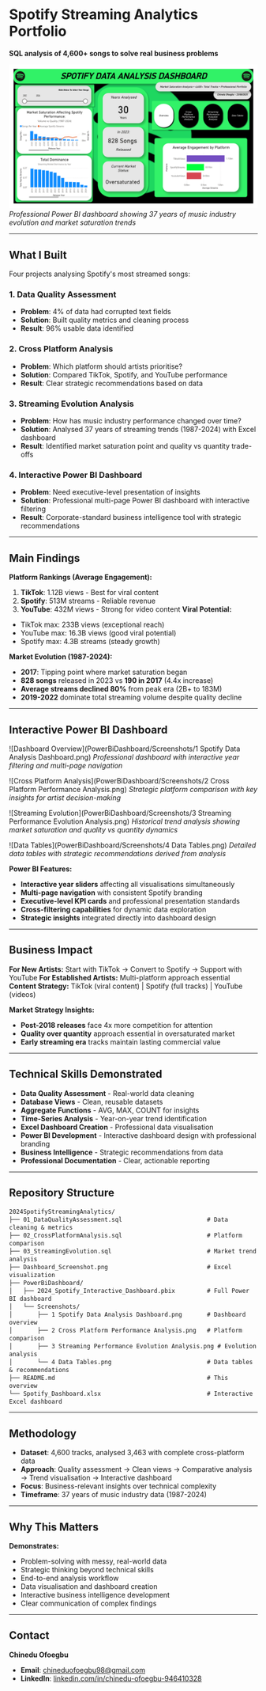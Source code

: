 # Spotify Streaming Analytics Portfolio
**SQL analysis of 4,600+ songs to solve real business problems**

![Streaming Evolution Analysis](PowerBiDashboard/Screenshots/1%20Spotify%20Data%20Analysis%20Dashboard.png)
*Professional Power BI dashboard showing 37 years of music industry evolution and market saturation trends*

---
## What I Built
Four projects analysing Spotify's most streamed songs:
### 1. Data Quality Assessment
- **Problem**: 4% of data had corrupted text fields
- **Solution**: Built quality metrics and cleaning process
- **Result**: 96% usable data identified
### 2. Cross Platform Analysis
- **Problem**: Which platform should artists prioritise?
- **Solution**: Compared TikTok, Spotify, and YouTube performance
- **Result**: Clear strategic recommendations based on data
### 3. Streaming Evolution Analysis
- **Problem**: How has music industry performance changed over time?
- **Solution**: Analysed 37 years of streaming trends (1987-2024) with Excel dashboard
- **Result**: Identified market saturation point and quality vs quantity trade-offs
### 4. Interactive Power BI Dashboard
- **Problem**: Need executive-level presentation of insights
- **Solution**: Professional multi-page Power BI dashboard with interactive filtering
- **Result**: Corporate-standard business intelligence tool with strategic recommendations

---
## Main Findings
**Platform Rankings (Average Engagement):**
1. **TikTok**: 1.12B views - Best for viral content
2. **Spotify**: 513M streams - Reliable revenue
3. **YouTube**: 432M views - Strong for video content
**Viral Potential:**
- TikTok max: 233B views (exceptional reach)
- YouTube max: 16.3B views (good viral potential)
- Spotify max: 4.3B streams (steady growth)

**Market Evolution (1987-2024):**
- **2017**: Tipping point where market saturation began
- **828 songs** released in 2023 vs **190 in 2017** (4.4x increase)
- **Average streams declined 80%** from peak era (2B+ to 183M)
- **2019-2022** dominate total streaming volume despite quality decline

---
## Interactive Power BI Dashboard

![Dashboard Overview](PowerBiDashboard/Screenshots/1 Spotify Data Analysis Dashboard.png)
*Professional dashboard with interactive year filtering and multi-page navigation*

![Cross Platform Analysis](PowerBiDashboard/Screenshots/2 Cross Platform Performance Analysis.png)
*Strategic platform comparison with key insights for artist decision-making*

![Streaming Evolution](PowerBiDashboard/Screenshots/3 Streaming Performance Evolution Analysis.png)
*Historical trend analysis showing market saturation and quality vs quantity dynamics*

![Data Tables](PowerBiDashboard/Screenshots/4 Data Tables.png)
*Detailed data tables with strategic recommendations derived from analysis*

**Power BI Features:**
- **Interactive year sliders** affecting all visualisations simultaneously
- **Multi-page navigation** with consistent Spotify branding
- **Executive-level KPI cards** and professional presentation standards
- **Cross-filtering capabilities** for dynamic data exploration
- **Strategic insights** integrated directly into dashboard design

---
## Business Impact
**For New Artists:** Start with TikTok → Convert to Spotify → Support with YouTube
**For Established Artists:** Multi-platform approach essential
**Content Strategy:** TikTok (viral content) | Spotify (full tracks) | YouTube (videos)

**Market Strategy Insights:**
- **Post-2018 releases** face 4x more competition for attention
- **Quality over quantity** approach essential in oversaturated market
- **Early streaming era** tracks maintain lasting commercial value

---
## Technical Skills Demonstrated
- **Data Quality Assessment** - Real-world data cleaning
- **Database Views** - Clean, reusable datasets
- **Aggregate Functions** - AVG, MAX, COUNT for insights
- **Time-Series Analysis** - Year-on-year trend identification
- **Excel Dashboard Creation** - Professional data visualisation
- **Power BI Development** - Interactive dashboard design with professional branding
- **Business Intelligence** - Strategic recommendations from data
- **Professional Documentation** - Clear, actionable reporting

---
## Repository Structure
    2024SpotifyStreamingAnalytics/
    ├── 01_DataQualityAssessment.sql                        # Data cleaning & metrics
    ├── 02_CrossPlatformAnalysis.sql                        # Platform comparison
    ├── 03_StreamingEvolution.sql                           # Market trend analysis
    ├── Dashboard_Screenshot.png                            # Excel visualization
    ├── PowerBiDashboard/
    │   ├── 2024_Spotify_Interactive_Dashboard.pbix         # Full Power BI dashboard
    │   └── Screenshots/
    │       ├── 1 Spotify Data Analysis Dashboard.png       # Dashboard overview
    │       ├── 2 Cross Platform Performance Analysis.png   # Platform comparison
    │       ├── 3 Streaming Performance Evolution Analysis.png # Evolution analysis
    │       └── 4 Data Tables.png                           # Data tables & recommendations
    ├── README.md                                           # This overview
    └── Spotify_Dashboard.xlsx                              # Interactive Excel dashboard

---
## Methodology
- **Dataset**: 4,600 tracks, analysed 3,463 with complete cross-platform data
- **Approach**: Quality assessment → Clean views → Comparative analysis → Trend visualisation → Interactive dashboard
- **Focus**: Business-relevant insights over technical complexity
- **Timeframe**: 37 years of music industry data (1987-2024)

---
## Why This Matters
**Demonstrates:**
- Problem-solving with messy, real-world data
- Strategic thinking beyond technical skills
- End-to-end analysis workflow
- Data visualisation and dashboard creation
- Interactive business intelligence development
- Clear communication of complex findings

---
## Contact
**Chinedu Ofoegbu**
- **Email**: chineduofoegbu98@gmail.com
- **LinkedIn**: [linkedin.com/in/chinedu-ofoegbu-946410328](https://www.linkedin.com/in/chinedu-ofoegbu-946410328)
